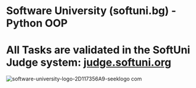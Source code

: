 # Software University (softuni.bg) -  Python OOP
# All Tasks are validated in the SoftUni Judge system: [judge.softuni.org](https://judge.softuni.org/)

![software-university-logo-2D117356A9-seeklogo com](https://github.com/svetlanasieber/Python-OOP/assets/135451084/6b9cb049-d2fe-4ba0-88c0-856e78d14c32)
